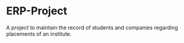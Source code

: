 # ERP-Project
A project to maintain the record of students and companies regarding placements of an institute.
